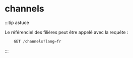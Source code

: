 # channels
:::tip astuce

Le référenciel des filières peut être appelé avec la requête : 

```jsx
    GET /channels?lang=fr
```

:::